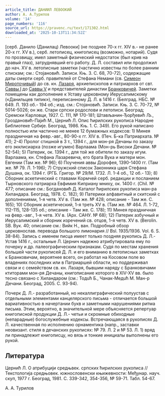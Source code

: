 ```yaml
---
article_title: ДАНИИЛ ЛЕВООКИЙ
author: А. А.Турилов
volume: '14'
page_numbers: '116'
source_url: https://pravenc.ru/text/171302.html
downloaded_at: '2025-10-13T11:34:52Z'
---
```


[серб. Данило (Данилац) Левооки] (не позднее 70-х гг. XIV в.- не ранее 20-х гг. XV в.), серб. летописец, книгописец (возможно, нотарий). Судя по прозвищу, имел заметный физический недостаток (был крив на правый глаз), затруднявший его работу. Д. Л. составил или продолжил до нач. XV в. летописные заметки (частично известны по более ранним спискам; см.: Стоjановић. Записи. Књ. 3. С. 68, 70-72), содержащие даты смерти серб. правителей от Стефана Немани (св. [Симеон Мироточивый](<https://pravenc.ru/text/Симеон Мироточивый.html>)) до св. кн. [Лазаря](https://pravenc.ru/text/Лазарь.html), архиепископов и патриархов от свт. [Саввы I](<https://pravenc.ru/text/Саввы I.html>) до [Саввы V](<https://pravenc.ru/text/Саввы V.html>) и представителей династии [Бранковичей](https://pravenc.ru/text/Бранковичей.html). Заметки помещены как дополнение к Уставу церковному Иерусалимскому («Данильцев типик»), переписанному Д. Л. в 1416 г. (Белград. НБС. № 649. Л. 193 об.- 194 об.; изд. см.: Стоjановић. Записи. Књ. 3. С. 70-72, № 5014-5026; он же. Стари српски родослови и летописи. Београд; Сремски Карловци, 1927. С. 111, № 170-181; Штављанин-Ђорђевић Љ., Гроздановић-Паjић М., Цернић Л. Опис ћирилских рукописа Народне Библиотеке Србиjе. Београд, 1986. Kњ. 1. С. 349). Его рукой написано полностью или частично не менее 12 бумажных кодексов: 1) Минея праздничная на февр.-авг., 80-90-х гг. XIV в. (Печ. Б-ка Патриархата. № 41); 2-4) Пролог стишной в 3 т., 1394 г., для мон-ря Дечаны по заказу его экклисиарха (позже игумен) Варлаама (Мон-рь Високи Дечани. № 52-54); 5) Патерик, ок. 1394 г., для той же обители по заказу игум. Варлаама, кн. Стефана Лазаревича, его брата Вука и матери мон. Евгении (Там же. № 96); 6) Поучения аввы Дорофея, 1390-1400 гг. (Там же. № 79. Л. 1-196); 7) Стружский список Законника царя Стефана Душана, ок. 1394 г. (РГБ. Григор. № 29/М. 1732. Л. 1-4 об., 12 об.- 13); 8) Сборник аскетический с главами Кормчей серб. редакции и посланием Тырновского патриарха Евфимия Киприану мниху, ок. 1400 г. (Chil. № 477; описание см.: Богдановић Д. Каталог ћирилских рукописа ман-ра Хиландара. Београд, 1978. С. 182); 9) Патерики алфавитный и скитский с дополнениями, 1-я четв. XV в. (Там же. № 428; описание - Там же. С. 165); 10) Сборник аскетический, 1-я треть XV в. (Там же. № 464. Л. 1-72, 112-115, 128-135 об.; описание - Там же. С. 178); 11) Минея праздничная на февр.-авг., 1-я четв. XV в. (Арх. САНУ. № 68); 12) Патерик азбучный и Иерусалимский и сборник изречений св. отцов, 1-я четв. XV в. (Berolin. SB. Вук. 40; описание см.: Вийк Н., ван. Подробный обзор церковнослав. перевода большого лимонария // Bsl. 1935/1936. Vol. 6. S. 38-84). Запись с именем писца имеет только поздняя рукопись Д. Л.- Устав 1416 г., остальные Л. Цернич надежно атрибутировала ему по почерку и др. палеографическим признакам. Судя по местам хранения большей части рукописей Д. Л. и его вниманию в летописных заметках к Бранковичам, вероятнее всего, он работал на Косовом поле во владениях последних или в Патриаршей области, но поддерживал связи и с семейством св. кн. Лазаря, бывшим наряду с Бранковичами ктиторами мон-ря Дечаны, книгописание которого в XIV-XV вв. было тесно связано с Хиландаром (см.: Toдuћ Б., Чанак-Meдuћ М. Ман-р Дечани. Београд, 2005. С. 93-94).

Почерк Д. Л.- разработанный, но некаллиграфический полуустав с отдельными элементами канцелярского письма - отличается большой вариативностью в начертании букв и заметными нарушениями ритма письма. Этим, вероятно, в значительной мере объясняется репертуар книгописной продукции Д. Л.- четьи и скромные обиходные (непарадные) богослужебные кодексы. Встречающаяся в рукописях Д. Л. качественная по исполнению орнаментика (напр., заставки неовизант. стиля в дечанских рукописях: № 79. Л. 2 и № 53. Л. 1) вряд ли принадлежит книгописцу, но вязь и тонкие инициалы выполнены его рукой.

## Литература

Цернић Л. О атрибуциjи средњвек. српских ћирилских рукописа // Текстологиjа средњовек. южнословенски књижевности: Међунар. науч. скуп, 1977 г. Београд, 1981. С. 339-342, 354-356, № 59-71. Табл. 54-67.

А. А.  Турилов
